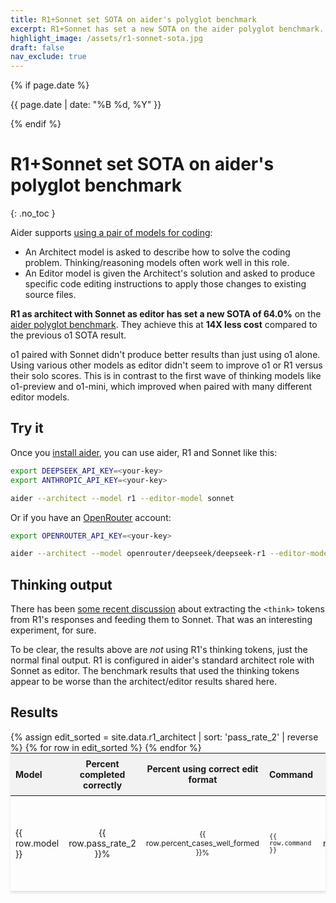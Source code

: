 ```yaml
---
title: R1+Sonnet set SOTA on aider's polyglot benchmark
excerpt: R1+Sonnet has set a new SOTA on the aider polyglot benchmark. At 14X less cost compared to o1.
highlight_image: /assets/r1-sonnet-sota.jpg
draft: false
nav_exclude: true
---
```

{% if page.date %}
<p class="post-date">{{ page.date | date: "%B %d, %Y" }}</p>
{% endif %}

# R1+Sonnet set SOTA on aider's polyglot benchmark
{: .no_toc }

<canvas id="editChart" width="800" height="450" style="margin-top: 20px"></canvas>

Aider supports [using a pair of models for coding](https://aider.chat/2024/09/26/architect.html):

- An Architect model is asked to describe how to solve the coding problem. Thinking/reasoning models often work well in this role.
- An Editor model is given the Architect's solution and asked to produce specific code editing instructions to apply those changes to existing source files.

**R1 as architect with Sonnet as editor has set a new SOTA of 64.0%** on the 
[aider polyglot benchmark](/2024/12/21/polyglot.html).
They achieve this at **14X less cost** compared to the previous o1 SOTA result.

o1 paired with Sonnet didn't produce better results than just using o1 alone.
Using various other models as editor didn't seem to improve o1 or R1 versus their solo scores.
This is in contrast to the first wave of thinking models like o1-preview and o1-mini,
which improved when paired with many different editor models.


## Try it

Once you [install aider](https://aider.chat/docs/install.html),
you can use aider, R1 and Sonnet like this:

```bash
export DEEPSEEK_API_KEY=<your-key>
export ANTHROPIC_API_KEY=<your-key>

aider --architect --model r1 --editor-model sonnet
```

Or if you have an [OpenRouter](https://openrouter.ai) account:

```bash
export OPENROUTER_API_KEY=<your-key>

aider --architect --model openrouter/deepseek/deepseek-r1 --editor-model openrouter/anthropic/claude-3.5-sonnet
```

## Thinking output

There has been 
[some recent discussion](https://github.com/Aider-AI/aider/pull/2973)
about extracting the `<think>` tokens from R1's responses
and feeding them to Sonnet.
That was an interesting experiment, for sure.

To be clear, the results above are *not* using R1's thinking tokens, just the normal
final output. 
R1 is configured in aider's standard architect role with Sonnet as editor.
The benchmark results that used the thinking tokens appear to be worse than
the architect/editor results shared here.

## Results

<table style="width: 100%; max-width: 800px; margin: auto; border-collapse: collapse; box-shadow: 0 2px 4px rgba(0,0,0,0.1); font-size: 14px;">
  <thead style="background-color: #f2f2f2;">
    <tr>
      <th style="padding: 8px; text-align: left;">Model</th>
      <th style="padding: 8px; text-align: center;">Percent completed correctly</th>
      <th style="padding: 8px; text-align: center;">Percent using correct edit format</th>
      <th style="padding: 8px; text-align: left;">Command</th>
      <th style="padding: 8px; text-align: center;">Edit format</th>
      <th style="padding: 8px; text-align: center;">Total Cost</th>
    </tr>
  </thead>
  <tbody>
    {% assign edit_sorted = site.data.r1_architect | sort: 'pass_rate_2' | reverse %}
    {% for row in edit_sorted %}
      <tr style="border-bottom: 1px solid #ddd;">
        <td style="padding: 8px;">{{ row.model }}</td>
        <td style="padding: 8px; text-align: center;">{{ row.pass_rate_2 }}%</td>
        <td style="padding: 8px; text-align: center;">{{ row.percent_cases_well_formed }}%</td>
        <td style="padding: 8px;"><code>{{ row.command }}</code></td>
        <td style="padding: 8px; text-align: center;">{{ row.edit_format }}</td>
        <td style="padding: 8px; text-align: center;">{% if row.total_cost == 0 %}?{% else %}${{ row.total_cost | times: 1.0 | round: 2 }}{% endif %}</td>
      </tr>
    {% endfor %}
  </tbody>
</table>

<script src="https://unpkg.com/patternomaly/dist/patternomaly.js"></script>
<script src="https://cdn.jsdelivr.net/npm/chart.js"></script>
<script>
{% assign data_source = edit_sorted %}
{% assign pass_rate_field = "pass_rate_2" %}
{% assign highlight_model = "+" %}
{% assign show_legend = false %}
{% include leaderboard.js %}
</script>
<style>
  tr.selected {
    color: #0056b3;
  }
  table {
    table-layout: fixed;
  }
  td, th {
    word-wrap: break-word;
    overflow-wrap: break-word;
  }
  td:nth-child(3), td:nth-child(4) {
    font-size: 12px;
  }
</style>
